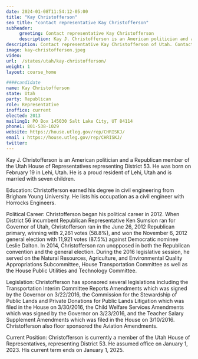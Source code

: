 ```yaml
---
date: 2024-01-08T11:54:12-05:00
title: "Kay Christofferson"
seo_title: "contact representative Kay Christofferson"
subheader:
     greeting: Contact representative Kay Christofferson
     description: Kay J. Christofferson is an American politician and a Republican member of the Utah House of Representatives representing District 53. He was born on February 19 in Lehi, Utah. He is a proud resident of Lehi, Utah and is married with seven children.
description: Contact representative Kay Christofferson of Utah. Contact information for Kay Christofferson includes email address, phone number, and mailing address.
image: kay-christofferson.jpeg
video:
url:  /states/utah/kay-christofferson/
weight: 1
layout: course_home

####candidate
name: Kay Christofferson
state: Utah
party: Republican
role: Representative
inoffice: current
elected: 2013
mailing1: PO Box 145030 Salt Lake City, UT 84114
phone1: 801-538-1029
website: https://house.utleg.gov/rep/CHRISKJ/
email : https://house.utleg.gov/rep/CHRISKJ/
twitter:
---
```


Kay J. Christofferson is an American politician and a Republican member of the Utah House of Representatives representing District 53. He was born on February 19 in Lehi, Utah. He is a proud resident of Lehi, Utah and is married with seven children.

Education:
Christofferson earned his degree in civil engineering from Brigham Young University. He lists his occupation as a civil engineer with Horrocks Engineers.

Political Career:
Christofferson began his political career in 2012. When District 56 incumbent Republican Representative Ken Sumsion ran for Governor of Utah, Christofferson ran in the June 26, 2012 Republican primary, winning with 2,261 votes (58.8%), and won the November 6, 2012 general election with 11,921 votes (87.5%) against Democratic nominee Leslie Dalton. In 2014, Christofferson ran unopposed in both the Republican convention and the general election. During the 2016 legislative session, he served on the Natural Resources, Agriculture, and Environmental Quality Appropriations Subcommittee, House Transportation Committee as well as the House Public Utilities and Technology Committee.

Legislation:
Christofferson has sponsored several legislations including the Transportation Interim Committee Reports Amendments which was signed by the Governor on 3/22/2016, the Commission for the Stewardship of Public Lands and Private Donations for Public Lands Litigation which was filed in the House on 3/30/2016, the Child Welfare Services Amendments which was signed by the Governor on 3/23/2016, and the Teacher Salary Supplement Amendments which was filed in the House on 3/10/2016. Christofferson also floor sponsored the Aviation Amendments.

Current Position:
Christofferson is currently a member of the Utah House of Representatives, representing District 53. He assumed office on January 1, 2023. His current term ends on January 1, 2025.
